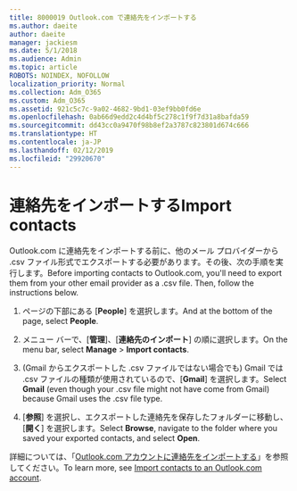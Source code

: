 ```yaml
---
title: 8000019 Outlook.com で連絡先をインポートする
ms.author: daeite
author: daeite
manager: jackiesm
ms.date: 5/1/2018
ms.audience: Admin
ms.topic: article
ROBOTS: NOINDEX, NOFOLLOW
localization_priority: Normal
ms.collection: Adm_O365
ms.custom: Adm_O365
ms.assetid: 921c5c7c-9a02-4682-9bd1-03ef9bb0fd6e
ms.openlocfilehash: 0ab66d9edd2c4d4bf5c278c1f9f7d31a8bafda59
ms.sourcegitcommit: dd43cc0a9470f98b8ef2a3787c823801d674c666
ms.translationtype: HT
ms.contentlocale: ja-JP
ms.lasthandoff: 02/12/2019
ms.locfileid: "29920670"
---
```

# <a name="import-contacts"></a><span data-ttu-id="ccb3c-102">連絡先をインポートする</span><span class="sxs-lookup"><span data-stu-id="ccb3c-102">Import contacts</span></span>

<span data-ttu-id="ccb3c-p101">Outlook.com に連絡先をインポートする前に、他のメール プロバイダーから .csv ファイル形式でエクスポートする必要があります。その後、次の手順を実行します。</span><span class="sxs-lookup"><span data-stu-id="ccb3c-p101">Before importing contacts to Outlook.com, you'll need to export them from your other email provider as a .csv file. Then, follow the instructions below.</span></span>
  
1. <span data-ttu-id="ccb3c-105">ページの下部にある [**People**] を選択します。</span><span class="sxs-lookup"><span data-stu-id="ccb3c-105">And at the bottom of the page, select **People**.</span></span> 
    
2. <span data-ttu-id="ccb3c-106">メニュー バーで、[**管理**]、[**連絡先のインポート**] の順に選択します。</span><span class="sxs-lookup"><span data-stu-id="ccb3c-106">On the menu bar, select **Manage** \> **Import contacts**.</span></span> 
    
3. <span data-ttu-id="ccb3c-107">(Gmail からエクスポートした .csv ファイルではない場合でも) Gmail では .csv ファイルの種類が使用されているので、[**Gmail**] を選択します。</span><span class="sxs-lookup"><span data-stu-id="ccb3c-107">Select **Gmail** (even though your .csv file might not have come from Gmail) because Gmail uses the .csv file type.</span></span> 
    
4. <span data-ttu-id="ccb3c-108">[**参照**] を選択し、エクスポートした連絡先を保存したフォルダーに移動し、[**開く**] を選択します。</span><span class="sxs-lookup"><span data-stu-id="ccb3c-108">Select **Browse**, navigate to the folder where you saved your exported contacts, and select **Open**.</span></span> 
    
<span data-ttu-id="ccb3c-109">詳細については、「[Outlook.com アカウントに連絡先をインポートする](https://go.microsoft.com/fwlink/p/?linkid=873136)」を参照してください。</span><span class="sxs-lookup"><span data-stu-id="ccb3c-109">To learn more, see [Import contacts to an Outlook.com account](https://go.microsoft.com/fwlink/p/?linkid=873136).</span></span>
  

